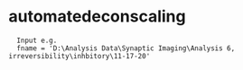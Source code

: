 # automatedeconscaling

```
  Input e.g.
  fname = 'D:\Analysis Data\Synaptic Imaging\Analysis 6, irreversibility\inhbitory\11-17-20'

```
